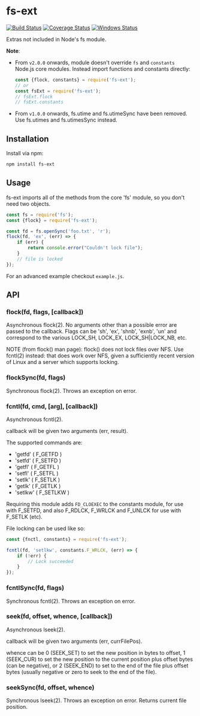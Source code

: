 fs-ext
======

[![Build Status][ci-img]][ci-url]
[![Coverage Status][cov-img]][cov-url]
[![Windows Status][ci-win-img]][ci-win-url]

Extras not included in Node's fs module.

**Note**:

* From `v2.0.0` onwards, module doesn't override `fs` and `constants` Node.js core modules. Instead
  import functions and constants directly:

  ```js
  const {flock, constants} = require('fs-ext');
  // or
  const fsExt = require('fs-ext');
  // fsExt.flock
  // fsExt.constants
  ```

* From `v1.0.0` onwards, fs.utime and fs.utimeSync have been removed.
  Use fs.utimes and fs.utimesSync instead.

Installation
------------

Install via npm:

```sh
npm install fs-ext
```

Usage
-----

fs-ext imports all of the methods from the core 'fs' module, so you don't
need two objects.

```js
const fs = require('fs');
const {flock} = require('fs-ext');

const fd = fs.openSync('foo.txt', 'r');
flock(fd, 'ex', (err) => {
    if (err) {
        return console.error("Couldn't lock file");
    }
    // file is locked
});
```

For an advanced example checkout `example.js`.

API
---

### flock(fd, flags, [callback])

Asynchronous flock(2). No arguments other than a possible error are passed to
the callback. Flags can be 'sh', 'ex', 'shnb', 'exnb', 'un' and correspond
to the various LOCK_SH, LOCK_EX, LOCK_SH|LOCK_NB, etc.

NOTE (from flock() man page): flock() does not lock files over NFS. Use fcntl(2)
instead: that does work over NFS, given a sufficiently recent version of Linux
and a server which supports locking.


### flockSync(fd, flags)

Synchronous flock(2). Throws an exception on error.

### fcntl(fd, cmd, [arg], [callback])

Asynchronous fcntl(2).

callback will be given two arguments (err, result).

The supported commands are:

- 'getfd' ( F_GETFD )
- 'setfd' ( F_SETFD )
- 'getfl' ( F_GETFL )
- 'setfl' ( F_SETFL )
- 'setlk' ( F_SETLK )
- 'getlk' ( F_GETLK )
- 'setlkw' ( F_SETLKW )

Requiring this module adds `FD_CLOEXEC` to the constants module, for use with F_SETFD,
and also F_RDLCK, F_WRLCK and F_UNLCK for use with F_SETLK (etc).

File locking can be used like so:

```js
const {fnctl, constants} = require('fs-ext');

fcntl(fd, 'setlkw', constants.F_WRLCK, (err) => {
    if (!err) {
        // Lock succeeded
    }
});
```

### fcntlSync(fd, flags)

Synchronous fcntl(2). Throws an exception on error.

### seek(fd, offset, whence, [callback])

Asynchronous lseek(2).

callback will be given two arguments (err, currFilePos).

whence can be 0 (SEEK_SET) to set the new position in bytes to offset,
1 (SEEK_CUR) to set the new position to the current position plus offset
bytes (can be negative), or 2 (SEEK_END) to set to the end of the file
plus offset bytes (usually negative or zero to seek to the end of the file).

### seekSync(fd, offset, whence)

Synchronous lseek(2). Throws an exception on error.  Returns current
file position.



[ci-img]: https://travis-ci.org/baudehlo/node-fs-ext.svg?branch=master
[ci-url]: https://travis-ci.org/baudehlo/node-fs-ext
[cov-img]: https://codecov.io/github/baudehlo/node-fs-ext/coverage.svg
[cov-url]: https://codecov.io/github/baudehlo/node-fs-ext?branch=master
[ci-win-img]: https://ci.appveyor.com/api/projects/status/pqbnutckk0n46uc8?svg=true
[ci-win-url]: https://ci.appveyor.com/project/baudehlo/node-fs-ext/branch/master
